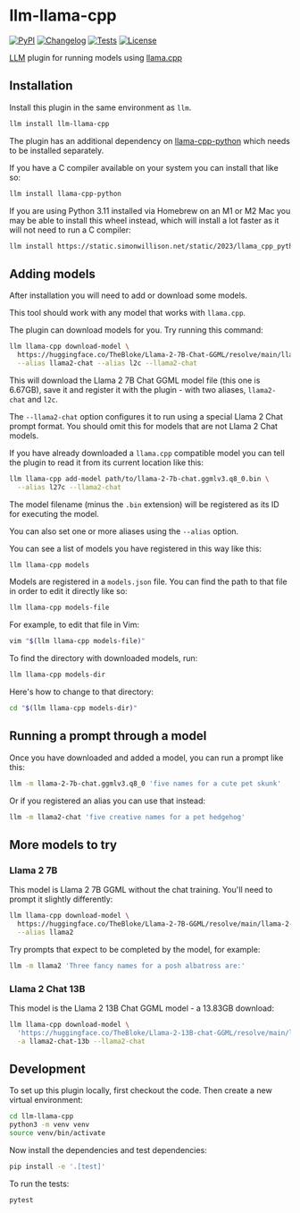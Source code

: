 # llm-llama-cpp

[![PyPI](https://img.shields.io/pypi/v/llm-llama-cpp.svg)](https://pypi.org/project/llm-llama-cpp/)
[![Changelog](https://img.shields.io/github/v/release/simonw/llm-llama-cpp?include_prereleases&label=changelog)](https://github.com/simonw/llm-llama-cpp/releases)
[![Tests](https://github.com/simonw/llm-llama-cpp/workflows/Test/badge.svg)](https://github.com/simonw/llm-llama-cpp/actions?query=workflow%3ATest)
[![License](https://img.shields.io/badge/license-Apache%202.0-blue.svg)](https://github.com/simonw/llm-llama-cpp/blob/main/LICENSE)

[LLM](https://llm.datasette.io/) plugin for running models using [llama.cpp](https://github.com/ggerganov/llama.cpp)

## Installation

Install this plugin in the same environment as `llm`.
```bash
llm install llm-llama-cpp
```
The plugin has an additional dependency on [llama-cpp-python](https://github.com/abetlen/llama-cpp-python) which needs to be installed separately.

If you have a C compiler available on your system you can install that like so:
```bash
llm install llama-cpp-python
```
If you are using Python 3.11 installed via Homebrew on an M1 or M2 Mac you may be able to install this wheel instead, which will install a lot faster as it will not need to run a C compiler:
```bash
llm install https://static.simonwillison.net/static/2023/llama_cpp_python-0.1.77-cp311-cp311-macosx_13_0_arm64.whl
```
## Adding models

After installation you will need to add or download some models.

This tool should work with any model that works with `llama.cpp`.

The plugin can download models for you. Try running this command:

```bash
llm llama-cpp download-model \
  https://huggingface.co/TheBloke/Llama-2-7B-Chat-GGML/resolve/main/llama-2-7b-chat.ggmlv3.q8_0.bin \
  --alias llama2-chat --alias l2c --llama2-chat
```
This will download the Llama 2 7B Chat GGML model file (this one is 6.67GB), save it and register it with the plugin - with two aliases, `llama2-chat` and `l2c`.

The `--llama2-chat` option configures it to run using a special Llama 2 Chat prompt format. You should omit this for models that are not Llama 2 Chat models.

If you have already downloaded a `llama.cpp` compatible model you can tell the plugin to read it from its current location like this:

```bash
llm llama-cpp add-model path/to/llama-2-7b-chat.ggmlv3.q8_0.bin \
  --alias l27c --llama2-chat
```
The model filename (minus the `.bin` extension) will be registered as its ID for executing the model.

You can also set one or more aliases using the `--alias` option.

You can see a list of models you have registered in this way like this:
```bash
llm llama-cpp models
```
Models are registered in a `models.json` file. You can find the path to that file in order to edit it directly like so:
```bash
llm llama-cpp models-file
```
For example, to edit that file in Vim:
```bash
vim "$(llm llama-cpp models-file)"
```
To find the directory with downloaded models, run:
```bash
llm llama-cpp models-dir
```
Here's how to change to that directory:
```bash
cd "$(llm llama-cpp models-dir)"
```

## Running a prompt through a model

Once you have downloaded and added a model, you can run a prompt like this:
```bash
llm -m llama-2-7b-chat.ggmlv3.q8_0 'five names for a cute pet skunk'
```
Or if you registered an alias you can use that instead:
```bash
llm -m llama2-chat 'five creative names for a pet hedgehog'
```

## More models to try

### Llama 2 7B

This model is Llama 2 7B GGML without the chat training. You'll need to prompt it slightly differently:
```bash
llm llama-cpp download-model \
  https://huggingface.co/TheBloke/Llama-2-7B-GGML/resolve/main/llama-2-7b.ggmlv3.q8_0.bin \
  --alias llama2
```
Try prompts that expect to be completed by the model, for example:
```bash
llm -m llama2 'Three fancy names for a posh albatross are:'
```
### Llama 2 Chat 13B

This model is the Llama 2 13B Chat GGML model - a 13.83GB download:
```bash
llm llama-cpp download-model \
  'https://huggingface.co/TheBloke/Llama-2-13B-chat-GGML/resolve/main/llama-2-13b-chat.ggmlv3.q8_0.bin'\
  -a llama2-chat-13b --llama2-chat
```
## Development

To set up this plugin locally, first checkout the code. Then create a new virtual environment:
```bash
cd llm-llama-cpp
python3 -m venv venv
source venv/bin/activate
```
Now install the dependencies and test dependencies:
```bash
pip install -e '.[test]'
```
To run the tests:
```bash
pytest
```
